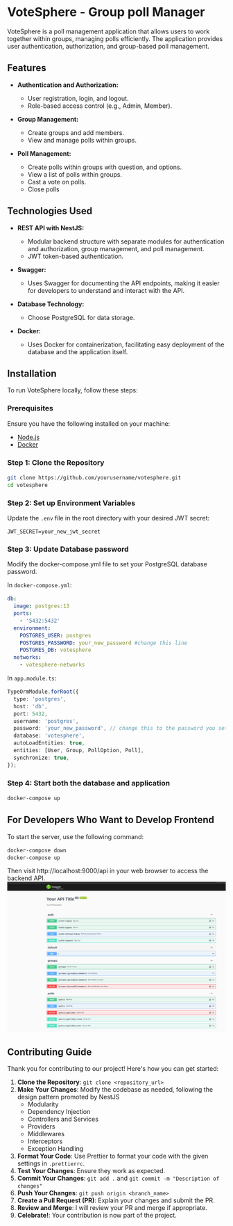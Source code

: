 # VoteSphere - Group poll Manager

VoteSphere is a poll management application that allows users to work together within groups, managing polls efficiently. The application provides user authentication, authorization, and group-based poll management.

## Features

- **Authentication and Authorization:**

  - User registration, login, and logout.
  - Role-based access control (e.g., Admin, Member).

- **Group Management:**

  - Create groups and add members.
  - View and manage polls within groups.

- **Poll Management:**

  - Create polls within groups with question, and options.
  - View a list of polls within groups.
  - Cast a vote on polls.
  - Close polls

## Technologies Used

- **REST API with NestJS:**

  - Modular backend structure with separate modules for authentication and authorization, group management, and poll management.
  - JWT token-based authentication.

- **Swagger:**

  - Uses Swagger for documenting the API endpoints, making it easier for developers to understand and interact with the API.

- **Database Technology:**

  - Choose PostgreSQL for data storage.

- **Docker:**

  - Uses Docker for containerization, facilitating easy deployment of the database and the application itself.

## Installation

To run VoteSphere locally, follow these steps:

### Prerequisites

Ensure you have the following installed on your machine:

- [Node.js](https://nodejs.org/)
- [Docker](https://www.docker.com/)

### Step 1: Clone the Repository

```bash
git clone https://github.com/yourusername/votesphere.git
cd votesphere
```

### Step 2: Set up Environment Variables

Update the `.env` file in the root directory with your desired JWT secret:

```plain-text
JWT_SECRET=your_new_jwt_secret
```

### Step 3: Update Database password

Modify the docker-compose.yml file to set your PostgreSQL database password.

In `docker-compose.yml`:

```yml
db:
  image: postgres:13
  ports:
    - '5432:5432'
  environment:
    POSTGRES_USER: postgres
    POSTGRES_PASSWORD: your_new_password #change this line
    POSTGRES_DB: votesphere
  networks:
    - votesphere-networks
```

In `app.module.ts`:

```ts
TypeOrmModule.forRoot({
  type: 'postgres',
  host: 'db',
  port: 5432,
  username: 'postgres',
  password: 'your_new_password', // change this to the password you set in docker-compose.yml
  database: 'votesphere',
  autoLoadEntities: true,
  entities: [User, Group, PollOption, Poll],
  synchronize: true,
});
```

### Step 4: Start both the database and application

```bash
docker-compose up
```

## For Developers Who Want to Develop Frontend

To start the server, use the following command:

```bash
docker-compose down
docker-compose up
```

Then visit http://localhost:9000/api in your web browser to access the backend API.
![API docs](./screenshot/api-docs.png)

## Contributing Guide

Thank you for contributing to our project! Here's how you can get started:

1. **Clone the Repository**: `git clone <repository_url>`
2. **Make Your Changes**: Modify the codebase as needed, following the design pattern promoted by NestJS
   - Modularity
   - Dependency Injection
   - Controllers and Services
   - Providers
   - Middlewares
   - Interceptors
   - Exception Handling
3. **Format Your Code**: Use Prettier to format your code with the given settings in `.prettierrc`.
4. **Test Your Changes**: Ensure they work as expected.
5. **Commit Your Changes**: `git add .` and `git commit -m "Description of changes"`
6. **Push Your Changes**: `git push origin <branch_name>`
7. **Create a Pull Request (PR)**: Explain your changes and submit the PR.
8. **Review and Merge**: I will review your PR and merge if appropriate.
9. **Celebrate!**: Your contribution is now part of the project.

